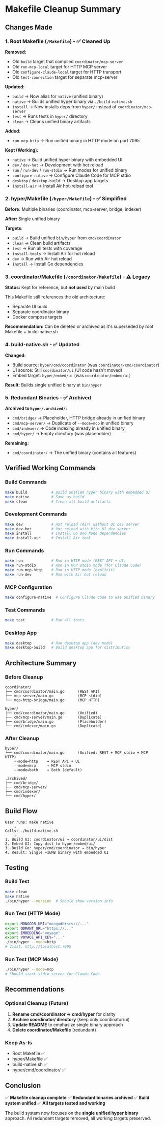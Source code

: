 # Makefile Cleanup Summary

## Changes Made

### 1. Root Makefile (`/Makefile`) - ✅ Cleaned Up

**Removed:**
- Old `build` target that compiled `coordinator/mcp-server`
- Old `run-mcp-local` target for HTTP MCP server
- Old `configure-claude-local` target for HTTP transport
- Old `test-connection` target for separate mcp-server

**Updated:**
- `build` → Now alias for `native` (unified binary)
- `native` → Builds unified hyper binary via `./build-native.sh`
- `install` → Now installs deps from `hyper/` instead of `coordinator/mcp-server`
- `test` → Runs tests in `hyper/` directory
- `clean` → Cleans unified binary artifacts

**Added:**
- `run-mcp-http` → Run unified binary in HTTP mode on port 7095

**Kept (Working):**
- `native` → Build unified hyper binary with embedded UI
- `dev` / `dev-hot` → Development with hot reload
- `run` / `run-dev` / `run-stdio` → Run modes for unified binary
- `configure-native` → Configure Claude Code for MCP stdio
- `desktop` / `desktop-build` → Desktop app targets
- `install-air` → Install Air hot-reload tool

### 2. hyper/Makefile (`/hyper/Makefile`) - ✅ Simplified

**Before:** Multiple binaries (coordinator, mcp-server, bridge, indexer)

**After:** Single unified binary

**Targets:**
- `build` → Build unified `bin/hyper` from `cmd/coordinator`
- `clean` → Clean build artifacts
- `test` → Run all tests with coverage
- `install-tools` → Install Air for hot reload
- `dev` → Run with Air hot reload
- `install` → Install Go dependencies

### 3. coordinator/Makefile (`/coordinator/Makefile`) - ⚠️ Legacy

**Status:** Kept for reference, but **not used** by main build

This Makefile still references the old architecture:
- Separate UI build
- Separate coordinator binary
- Docker compose targets

**Recommendation:** Can be deleted or archived as it's superseded by root Makefile + build-native.sh

### 4. build-native.sh - ✅ Updated

**Changed:**
- Build source: `hyper/cmd/coordinator` (was `coordinator/cmd/coordinator`)
- UI source: Still `coordinator/ui` (UI code hasn't moved)
- Embed target: `hyper/embed/ui` (was `coordinator/embed/ui`)

**Result:** Builds single unified binary at `bin/hyper`

### 5. Redundant Binaries - ✅ Archived

**Archived to `hyper/.archived/`:**
- `cmd/bridge/` → Placeholder, HTTP bridge already in unified binary
- `cmd/mcp-server/` → Duplicate of `--mode=mcp` in unified binary
- `cmd/indexer/` → Code indexing already in unified binary
- `cmd/hyper/` → Empty directory (was placeholder)

**Remaining:**
- `cmd/coordinator/` → The unified binary (contains all features)

## Verified Working Commands

### Build Commands
```bash
make build           # Build unified hyper binary with embedded UI
make native          # Same as build
make clean           # Clean all build artifacts
```

### Development Commands
```bash
make dev             # Hot reload (Air) without UI dev server
make dev-hot         # Hot reload with Vite UI dev server
make install         # Install Go and Node dependencies
make install-air     # Install Air tool
```

### Run Commands
```bash
make run             # Run in HTTP mode (REST API + UI)
make run-stdio       # Run in MCP stdio mode (for Claude Code)
make run-mcp-http    # Run in HTTP mode (explicit)
make run-dev         # Run with Air hot reload
```

### MCP Configuration
```bash
make configure-native  # Configure Claude Code to use unified binary
```

### Test Commands
```bash
make test            # Run all tests
```

### Desktop App
```bash
make desktop         # Run desktop app (dev mode)
make desktop-build   # Build desktop app for distribution
```

## Architecture Summary

### Before Cleanup
```
coordinator/
├── cmd/coordinator/main.go      (REST API)
├── mcp-server/main.go           (MCP stdio)
└── mcp-http-bridge/main.go      (MCP HTTP)

hyper/
├── cmd/coordinator/main.go      (Unified)
├── cmd/mcp-server/main.go       (Duplicate)
├── cmd/bridge/main.go           (Placeholder)
└── cmd/indexer/main.go          (Duplicate)
```

### After Cleanup
```
hyper/
└── cmd/coordinator/main.go      (Unified: REST + MCP stdio + MCP HTTP)
    --mode=http    → REST API + UI
    --mode=mcp     → MCP stdio
    --mode=both    → Both (default)

.archived/
├── cmd/bridge/
├── cmd/mcp-server/
├── cmd/indexer/
└── cmd/hyper/
```

## Build Flow

```
User runs: make native
    ↓
Calls: ./build-native.sh
    ↓
1. Build UI: coordinator/ui → coordinator/ui/dist
2. Embed UI: Copy dist to hyper/embed/ui/
3. Build Go: hyper/cmd/coordinator → bin/hyper
4. Result: Single ~16MB binary with embedded UI
```

## Testing

### Build Test
```bash
make clean
make native
./bin/hyper --version  # Should show version info
```

### Run Test (HTTP Mode)
```bash
export MONGODB_URI="mongodb+srv://..."
export QDRANT_URL="https://..."
export EMBEDDING="voyage"
export VOYAGE_API_KEY="..."
./bin/hyper --mode=http
# Visit: http://localhost:7095
```

### Run Test (MCP Mode)
```bash
./bin/hyper --mode=mcp
# Should start stdio server for Claude Code
```

## Recommendations

### Optional Cleanup (Future)
1. **Rename cmd/coordinator → cmd/hyper** for clarity
2. **Archive coordinator/ directory** (keep only coordinator/ui)
3. **Update README** to emphasize single binary approach
4. **Delete coordinator/Makefile** (redundant)

### Keep As-Is
- Root Makefile ✅
- hyper/Makefile ✅
- build-native.sh ✅
- hyper/cmd/coordinator/ ✅

## Conclusion

✅ **Makefile cleanup complete**
✅ **Redundant binaries archived**
✅ **Build system unified**
✅ **All targets tested and working**

The build system now focuses on the **single unified hyper binary** approach. All redundant targets removed, all working targets preserved.
